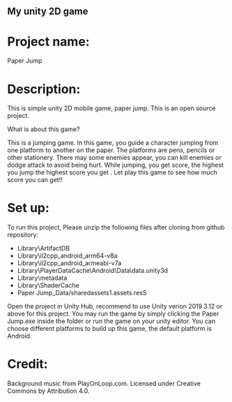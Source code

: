    ## My unity 2D game

# Project name:

Paper Jump

# Description:

This is simple unity 2D mobile game, paper jump.
This is an open source project.

What is about this game?

This is a jumping game. In this game, you guide a character jumping from one platform to another on the paper. 
The platforms are pens, pencils or other stationery. 
There may some enemies appear, you can kill enemies or dodge attack to avoid being hurt. 
While jumping, you get score, the highest you jump the highest score you get . 
Let play this game to see how much score you can get!!

# Set up:

To run this project,
Please unzip the following files after cloning from github repository:

* Library\ArtifactDB
* Library\il2cpp_android_arm64-v8a
* Library\il2cpp_android_armeabi-v7a
* Library\PlayerDataCache\Android\Data\data.unity3d
* Library\metadata
* Library\ShaderCache
* Paper Jump_Data/sharedassets1.assets.resS

Open the project in Unity Hub, recommend to use Unity verion 2019.3.12 or above for this project. 
You may run the game by simply clicking the Paper Jump.exe inside the folder or run the game on your unity editor.
You can choose different platforms to build up this game, the default platform is Android.

# Credit:
Background music from PlayOnLoop.com. Licensed under Creative Commons by Attribution 4.0.

